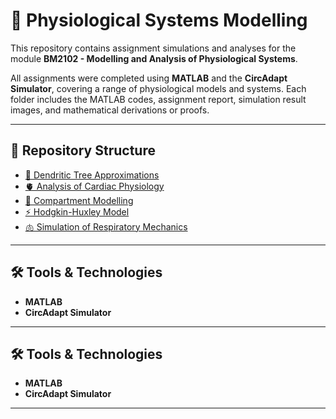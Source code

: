 

# 🧠 Physiological Systems Modelling

This repository contains assignment simulations and analyses for the module **BM2102 - Modelling and Analysis of Physiological Systems**.  

All assignments were completed using **MATLAB** and the **CircAdapt Simulator**, covering a range of physiological models and systems. Each folder includes the MATLAB codes, assignment report, simulation result images, and mathematical derivations or proofs.  

---





## 📂 Repository Structure

- [🌳 Dendritic Tree Approximations](./Dendritic-Tree-Approximations)  
- [🫀 Analysis of Cardiac Physiology](./analysis%20of%20cardiac%20physiology)  
- [🧪 Compartment Modelling](./compartment%20modelling)  
- [⚡ Hodgkin-Huxley Model](./hodgkin%20huxley%20model)  
- [🫁 Simulation of Respiratory Mechanics](./simulation%20of%20respiratory%20mechanics)  

---

## 🛠 Tools & Technologies

- **MATLAB**  
- **CircAdapt Simulator**  

---



## 🛠 Tools & Technologies

- **MATLAB**  
- **CircAdapt Simulator**  

---

